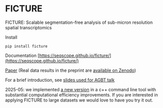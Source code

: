 # FICTURE

FICTURE: Scalable segmentation-free analysis of sub-micron resolution spatial transcriptomics

Install
```
pip install ficture
```

Documentation [https://seqscope.github.io/ficture/](https://seqscope.github.io/ficture/)

[Paper](https://www.nature.com/articles/s41592-024-02415-2) (Real data results in the preprint are [available on Zenodo](https://zenodo.org/records/10070621))

For a brief introduction, see [slides used for AGBT talk](https://tinyurl.com/3w5xjesj)

2025-05: we implemented [a new version](https://github.com/Yichen-Si/punkst) in a c++ command line tool with substantial computational efficiency improvements. If you are interested in applying FICTURE to large datasets we would love to have you try it out.
